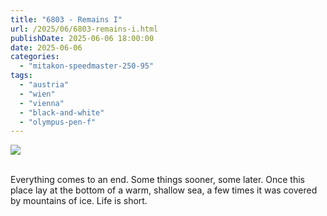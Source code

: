 ```yaml
---
title: "6803 - Remains I"
url: /2025/06/6803-remains-i.html
publishDate: 2025-06-06 18:00:00
date: 2025-06-06
categories:
  - "mitakon-speedmaster-250-95"
tags:
  - "austria"
  - "wien"
  - "vienna"
  - "black-and-white"
  - "olympus-pen-f"
---
```

<div class="container">
<div class="center"><a target="_blank" href="https://d25zfm9zpd7gm5.cloudfront.net/1200x1200/2020/20201122_132028_lr.jpg"><img class="webfeedsFeaturedVisual" src="https://d25zfm9zpd7gm5.cloudfront.net/0600x0600/2020/20201122_132028_lr.jpg" /></a></div>
</div>
<br />

Everything comes to an end. Some things sooner, some later.
Once this place lay at the bottom of a warm, shallow sea, a
few times it was covered by mountains of ice. Life is short.
